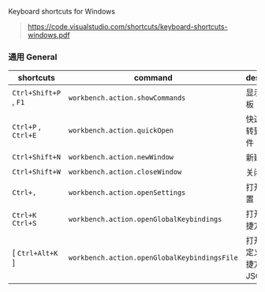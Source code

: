 
Keyboard shortcuts for Windows

> <https://code.visualstudio.com/shortcuts/keyboard-shortcuts-windows.pdf>

### 通用 General

shortcuts | command | description
-|-|-
`Ctrl+Shift+P` , `F1` | `workbench.action.showCommands` | 显示命令面板
`Ctrl+P` , `Ctrl+E` | `workbench.action.quickOpen` | 快速打开，转到指定文件
`Ctrl+Shift+N` | `workbench.action.newWindow` | 新建窗口
`Ctrl+Shift+W` | `workbench.action.closeWindow` | 关闭窗口
`Ctrl+,` | `workbench.action.openSettings` | 打开用户设置
`Ctrl+K Ctrl+S` | `workbench.action.openGlobalKeybindings` | 打开键盘快捷方式
[ `Ctrl+Alt+K` ] | `workbench.action.openGlobalKeybindingsFile` | 打开用户自定义键盘快捷方式 JSON 文件

